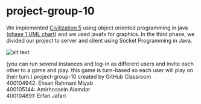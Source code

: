 # project-group-10
We implemented [Civilization 5](https://en.wikipedia.org/wiki/Civilization_V) using object oriented programming in java ([phase 1 UML chart](https://github.com/Amirhosseinalamdar/Civilization5-Game/blob/main/UML.jpg)) and we used javafx for graphics.
In the third phase, we divided our project to server and client using Socket Programming in Java.

![alt text](https://venturebeat.com/wp-content/uploads/2013/07/civilizationv_dx11-2013-07-01-20-35-41-57.jpg?w=1200&strip=all)

(you can run several instances and log-in as different users and invite each other to a game and play. 
this game is turn-based so each user will play on their turn.)
project-group-10 created by GitHub Classroom <br>
400104942: Ehsan Rahmani Miyab
<br>
400105144: Amirhossein Alamdar
<br>
400104891: Erfan Jafari
<br>
